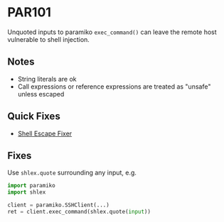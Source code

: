 # PAR101

Unquoted inputs to paramiko `exec_command()` can leave the remote host vulnerable to shell injection.

## Notes

* String literals are ok
* Call expressions or reference expressions are treated as "unsafe" unless escaped

## Quick Fixes

* [Shell Escape Fixer](../fixes/shellescapefixer.md)

## Fixes

Use `shlex.quote` surrounding any input, e.g.

```python
import paramiko
import shlex

client = paramiko.SSHClient(...)
ret = client.exec_command(shlex.quote(input))
```
